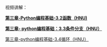 视频讲解：

[**第三章-Python编程基础-3.2函数（HNU)**](https://www.bilibili.com/video/BV1sa411871G?share_source=copy_web)

[**第三章- python编程基础：3.3条件分支（HNU）**](https://www.bilibili.com/video/BV1fq4y1e78J?share_source=copy_web)

[第三章-python编程基础-3.4循环（HNU）](https://www.bilibili.com/video/BV1JT4y1i7HX?share_source=copy_web)

